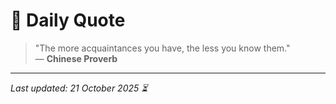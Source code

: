 # 📜 Daily Quote

> "The more acquaintances you have, the less you know them."  
> — **Chinese Proverb**

---

_Last updated: 21 October 2025 ⏳_
